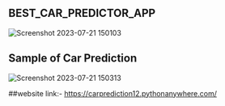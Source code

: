 ﻿## BEST_CAR_PREDICTOR_APP
![Screenshot 2023-07-21 150103](https://github.com/rkgupta7463/BEST_CAR_PREDICTOR_APP/assets/96177171/b26c00fc-41f8-453a-8fa6-31010cbba3f4)
## Sample of Car Prediction 
![Screenshot 2023-07-21 150313](https://github.com/rkgupta7463/BEST_CAR_PREDICTOR_APP/assets/96177171/428731b9-7ffe-43f9-aee4-036571cd753b)

##website link:- https://carprediction12.pythonanywhere.com/

